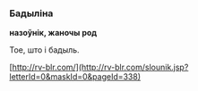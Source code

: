 ### Бадыліна
**назоўнік, жаночы род**

Тое, што і бадыль.

<a rel="author">[http://rv-blr.com/](http://rv-blr.com/slounik.jsp?letterId=0&maskId=0&pageId=338)</a>
